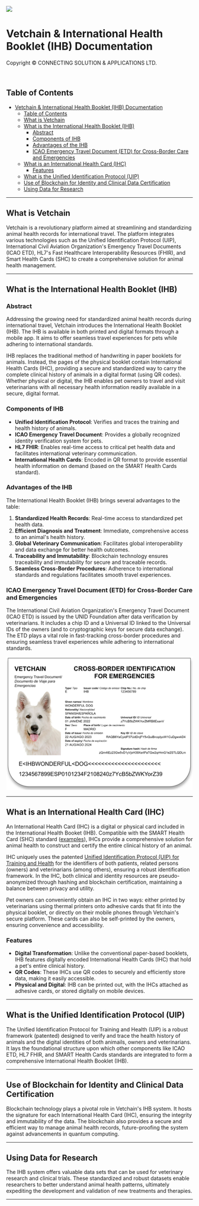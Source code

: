 ![](https://avatars.githubusercontent.com/u/143256431?s=400&v=4)

# Vetchain & International Health Booklet (IHB) Documentation

Copyright © CONNECTING SOLUTION & APPLICATIONS LTD.

<p>&nbsp  </p>

## Table of Contents
- [Vetchain \& International Health Booklet (IHB) Documentation](#vetchain--international-health-booklet-ihb-documentation)
  - [Table of Contents](#table-of-contents)
  - [What is Vetchain](#what-is-vetchain)
  - [What is the International Health Booklet (IHB)](#what-is-the-international-health-booklet-ihb)
    - [Abstract](#abstract)
    - [Components of IHB](#components-of-ihb)
    - [Advantages of the IHB](#advantages-of-the-ihb)
    - [ICAO Emergency Travel Document (ETD) for Cross-Border Care and Emergencies](#icao-emergency-travel-document-etd-for-cross-border-care-and-emergencies)
  - [What is an International Health Card (IHC)](#what-is-an-international-health-card-ihc)
    - [Features](#features)
  - [What is the Unified Identification Protocol (UIP)](#what-is-the-unified-identification-protocol-uip)
  - [Use of Blockchain for Identity and Clinical Data Certification](#use-of-blockchain-for-identity-and-clinical-data-certification)
  - [Using Data for Research](#using-data-for-research)

---

## What is Vetchain

Vetchain is a revolutionary platform aimed at streamlining and standardizing animal health records for international travel. The platform integrates various technologies such as the Unified Identification Protocol (UIP), International Civil Aviation Organization's Emergency Travel Documents (ICAO ETD), HL7's Fast Healthcare Interoperability Resources (FHIR), and Smart Health Cards (SHC) to create a comprehensive solution for animal health management.

---

## What is the International Health Booklet (IHB)

### Abstract

Addressing the growing need for standardized animal health records during international travel, Vetchain introduces the International Health Booklet (IHB). The IHB is available in both printed and digital formats through a mobile app. It aims to offer seamless travel experiences for pets while adhering to international standards.

IHB replaces the traditional method of handwriting in paper booklets for animals. Instead, the pages of the physical booklet contain International Health Cards (IHC), providing a secure and standardized way to carry the complete clinical history of animals in a digital format (using QR codes). Whether physical or digital, the IHB enables pet owners to travel and visit veterinarians with all necessary health information readily available in a secure, digital format.

### Components of IHB
- **Unified Identification Protocol**: Verifies and traces the training and health history of animals.
- **ICAO Emergency Travel Document**: Provides a globally recognized identity verification system for pets.
- **HL7 FHIR**: Enables real-time access to critical pet health data and facilitates international veterinary communication.
- **International Health Cards**: Encoded in QR format to provide essential health information on demand (based on the SMART Health Cards standard).


### Advantages of the IHB

The International Health Booklet (IHB) brings several advantages to the table:

1. **Standardized Health Records**: Real-time access to standardized pet health data.
2. **Efficient Diagnosis and Treatment**: Immediate, comprehensive access to an animal's health history.
3. **Global Veterinary Communication**: Facilitates global interoperability and data exchange for better health outcomes.
4. **Traceability and Immutability**: Blockchain technology ensures traceability and immutability for secure and traceable records.
5. **Seamless Cross-Border Procedures**: Adherence to international standards and regulations facilitates smooth travel experiences.


### ICAO Emergency Travel Document (ETD) for Cross-Border Care and Emergencies

The International Civil Aviation Organization's Emergency Travel Document (ICAO ETD) is issued by the UNID Foundation after data verification by veterinarians. It includes a chip ID and a Universal ID linked to the Universal IDs of the owners (and to cryptographic keys for secure data exchange). The ETD plays a vital role in fast-tracking cross-border procedures and ensuring seamless travel experiences while adhering to international standards.

![Example of an ETD](./images/vetchain-ETD-example-1.png)

---

## What is an International Health Card (IHC)

An International Health Card (IHC) is a digital or physical card included in the International Health Booket (IHB). Compatible with the SMART Health Card (SHC) standard ([examples](https://spec.smarthealth.cards/examples/)), IHCs provide a comprehensive solution for animal health to construct and certify the entire clinical history of an animal.

IHC uniquely uses the patented [Unified Identification Protocol (UIP) for Training and Health](https://image-ppubs.uspto.gov/dirsearch-public/print/downloadPdf/11636776) for the identifiers of both patients, related persons (owners) and veterinarians (among others), ensuring a robust identification framework. In the IHC, both clinical and identity resources are pseudo-anonymized through hashing and blockchain certification, maintaining a balance between privacy and utility.

Pet owners can conveniently obtain an IHC in two ways: either printed by veterinarians using thermal printers onto adhesive cards that fit into the physical booklet, or directly on their mobile phones through Vetchain's secure platform. These cards can also be self-printed by the owners, ensuring convenience and accessibility.


### Features
- **Digital Transformation**: Unlike the conventional paper-based booklets, IHB features digitally encoded International Health Cards (IHC) that hold a pet's entire clinical history.
- **QR Codes**: These IHCs use QR codes to securely and efficiently store data, making it easily accessible.
- **Physical and Digital**: IHB can be printed out, with the IHCs attached as adhesive cards, or stored digitally on mobile devices.

---

## What is the Unified Identification Protocol (UIP)

The Unified Identification Protocol for Training and Health (UIP) is a robust framework (patented) designed to verify and trace the health history of animals and the digital identities of both animails, owners and veterinarians. It lays the foundational structure upon which other components like ICAO ETD, HL7 FHIR, and SMART Health Cards standards are integrated to form a comprehensive International Health Booklet (IHB).

---

## Use of Blockchain for Identity and Clinical Data Certification

Blockchain technology plays a pivotal role in Vetchain's IHB system. It hosts the signature for each International Health Card (IHC), ensuring the integrity and immutability of the data. The blockchain also provides a secure and efficient way to manage animal health records, future-proofing the system against advancements in quantum computing.

---

## Using Data for Research

The IHB system offers valuable data sets that can be used for veterinary research and clinical trials. These standardized and robust datasets enable researchers to better understand animal health patterns, ultimately expediting the development and validation of new treatments and therapies.

---
    